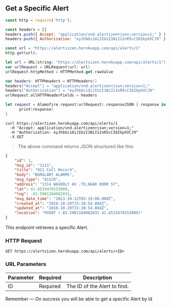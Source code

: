 ## Get a Specific Alert

```javascript
const http = require('http');

const headers = [] 
headers.push({ Accept: "application/vnd.alertizen+json;version=1;" } ); 
headers.push({ Authorization: "eyJhbGciOiJIUzI1NiIsInR5cCI6IkpXVCJ9" } ); 

const url = "https://alertsizen.herokuapp.com/api/alerts/1"
http.get(url);
```

```swift
let url = URL(string: "https://alertsizen.herokuapp.com/api/alerts/1")
var urlRequest = URLRequest(url: url)
urlRequest.httpMethod = HTTPMethod.get.rawValue

var headers: HTTPHeaders = HTTPHeaders()
headers["Accept"] = "application/vnd.alertizen+json;version=1;"
headers["Authorization"] = "eyJhbGciOiJIUzI1NiIsInR5cCI6IkpXVCJ9"
urlRequest.allHTTPHeaderFields = headers

let request = Alamofire.request(urlRequest).responseJSON { response in
      print(response)
}
```

```shell
curl https://alertizen.herokuapp.com/api/alerts/1
  -H "Accept: application/vnd.alertizen+json;version=1;"
  -H "Authorization: eyJhbGciOiJIUzI1NiIsInR5cCI6IkpXVCJ9"
  -X GET
```

> The above command returns JSON structured like this:

```json
{
    "id": 1,
    "msg_id": "1111",
    "title": "911 Call Record",
    "body": "BURGLARY ALARMS",
    "msg_type": "911CR",
    "address": "1314 WAVERLY AV ,TO,NEAR DORR ST",
    "lat": 41.6533470153809,
    "lng": -83.5901184082031,
    "msg_date_time": "2013-10-12T05:19:00.000Z",
    "created_at": "2018-10-20T15:38:54.884Z",
    "updated_at": "2018-10-20T15:38:54.884Z",
    "location": "POINT (-83.5901184082031 41.6533470153809)"
}
```

This endpoint retrieves a specific Alert.

### HTTP Request

`GET https://alertsizen.herokuapp.com/api/alerts/<ID>`

### URL Parameters

Parameter | Required | Description
--------- | ------- | -----------
ID | Required | The ID of the Alert to find.



<aside class="success">
Remember — On success you will be able to get a specific Alert by Id
</aside>


